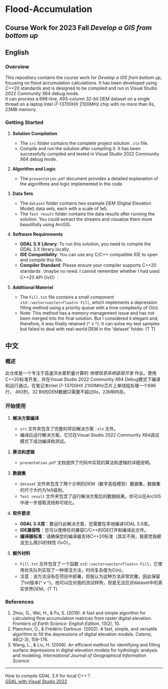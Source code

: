 # Flood-Accumulation

## Course Work for 2023 Fall *Develop a GIS from bottom up*
## English
### Overview
This repository contains the course work for *Develop a GIS from bottom up*, focusing on flood accumulation calculations. It has been developed using C++20 standards and is designed to be compiled and run in Visual Studio 2022 Community X64 debug mode.  
It can process a 696-line, 493-column 32-bit DEM dataset on a single thread on a laptop Intel i7-13700HX 2100MHz chip with no more than 6s, 23MB memory.

### Getting Started

1. **Solution Compilation**
   - The `src` folder contains the complete project solution `.sln` file.
   - Compile and run the solution after compiling it. It has been successfully compiled and tested in Visual Studio 2022 Community X64 debug mode.

2. **Algorithm and Logic**
   - The `presentation.pdf` document provides a detailed explanation of the algorithms and logic implemented in the code.

3. **Data Sets**
   - The `dataset` folder contains two example DEM (Digital Elevation Model) data sets, each with a scale of 1e5.
   - The `Test result` folder contains the data results after running the solution. You could extract the streams and visualize them more beautifully using ArcGIS.

4. **Software Requirements**
   - **GDAL 3.X Library**: To run this solution, you need to compile the GDAL 3.X library locally.
   - **IDE Compatibility**: You can use any C/C++ compatible IDE to open and compile this file.
   - **Compiler Standard**: Please ensure your compiler supports C++20 standards（maybe no need. I cannot remember whether I had used C++20 API OvO）.

5. **Additional Materiel**
   - The `Fill.txt` file contains a small component `std::vector<vector<float>> Fill`, which implements a depression filling method using a priority queue with a time complexity of O(n).
   - Note: This method has a memory management issue and has not been merged into the final solution. But I considered it elegant and, therefore, it was finally retained (^ v ^).
     It can solve my test samples but failed to deal with real-world DEM in the 'dataset' folder. (T T)
## 中文
### 概述
此仓库是一个专注于高速洪水累积量计算的 *地理信息系统底层开发* 作业。使用C++20标准开发，并在Visual Studio 2022 Community X64 Debug模式下编译和运行通过。在笔记本Intel i7-13700HX 2100MHz芯片上单线程处理一个696行，
493列，32 Bit的DEM数据只需要不超过6s，23MB内存。

### 开始使用

1. **解决方案编译**
   - `src` 文件夹包含了完整的项目解决方案 `.sln` 文件。
   - 编译后运行解决方案。它已在Visual Studio 2022 Community X64调试模式下成功编译和测试。

2. **算法和逻辑**
   - `presentation.pdf` 文档提供了代码中实现的算法和逻辑的详细说明。

3. **数据集**
   - `dataset` 文件夹包含了两个示例的DEM（数字高程模型）数据集，数据集的尺寸大约为1e5级别。
   - `Test result` 文件夹包含了运行解决方案后的数据结果。你可以在ArcGIS中进一步提取流线和可视化。

4. **软件要求**
   - **GDAL 3.X库**：要运行此解决方案，您需要在本地编译GDAL 3.X库。
   - **IDE兼容性**：您可以使用任何兼容C/C++的IDE打开和编译此文件。
   - **编译器标准**：请确保您的编译器支持C++20标准（其实不用，我感觉我都没怎么用20的特性 OvO）。

5. **额外材料**
   - `Fill.txt` 文件包含了一个函数 `std::vector<vector<float>> Fill`，它使用优先队列实现了一种填洼方法，时间复杂度为O(n)。
   - 注意：该方法没有在项目中部署，但我认为这种方法非常优雅，因此保留了txt版本(^ v ^)。他可以应对我的测试样例，但是无法应对dataset中的真实世界DEM。(T T)
### References

1. Zhou, G., Wei, H., & Fu, S. (2019). A fast and simple algorithm for calculating flow accumulation matrices from raster digital elevation. *Frontiers of Earth Science: English Edition*, 13(2), 10.
2. Planchon, O., & Frédéric Darboux. (2002). A fast, simple, and versatile algorithm to fill the depressions of digital elevation models. *Catena*, 46(2-3), 159-176.
3. Wang, L., & Liu, H. (2006). An efficient method for identifying and filling surface depressions in digital elevation models for hydrologic analysis and modeling. *International Journal of Geographical Information Science*.

---
How to compile GDAL 3.X for local C++？  
[GDAL with Visual Studio 2022](https://kantlee.blog.csdn.net/article/details/130292595?fromshare=blogdetail&sharetype=blogdetail&sharerId=130292595&sharerefer=PC&sharesource=Blue_Yuki10086&sharefrom=from_link)
